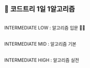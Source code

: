 ## 🌱 코드트리 1일 1알고리즘

<br/>
INTERMEDIATE LOW : 알고리즘 입문 🏃‍♂️<br><br>

INTERMEDIATE MID : 알고리즘 기본<br><br>

INTERMEDIATE HIGH : 알고리즘 실전<br><br>
